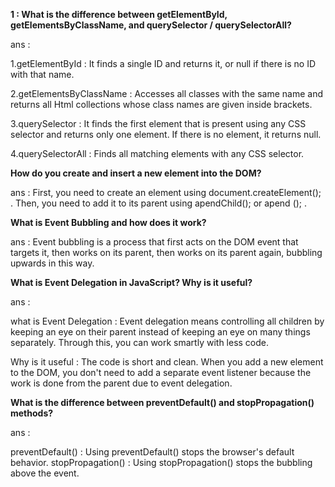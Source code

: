 **1 : What is the difference between getElementById, getElementsByClassName, and querySelector / querySelectorAll?**

ans : 

1.getElementById : It finds a single ID and returns it, or null if there is no ID with that name.

2.getElementsByClassName : Accesses all classes with the same name and returns all Html collections whose class names are given inside brackets.

3.querySelector : It finds the first element that is present using any CSS selector and returns only one element. If there is no element, it returns null.

4.querySelectorAll : Finds all matching elements with any CSS selector.



**How do you create and insert a new element into the DOM?**

ans : First, you need to create an element using document.createElement(); . Then, you need to add it to its parent using apendChild(); or apend (); .



**What is Event Bubbling and how does it work?**

ans : Event bubbling is a process that first acts on the DOM event that targets it, then works on its parent, then works on its parent again, bubbling upwards in this way.



**What is Event Delegation in JavaScript? Why is it useful?**

ans : 

what is Event Delegation : Event delegation means controlling all children by keeping an eye on their parent instead of keeping an eye on many things separately. Through this, you can work smartly with less code.

Why is it useful : The code is short and clean. When you add a new element to the DOM, you don't need to add a separate event listener because the work is done from the parent due to event delegation.



**What is the difference between preventDefault() and stopPropagation() methods?**

ans : 

preventDefault() : Using preventDefault() stops the browser's default behavior.
stopPropagation() : Using stopPropagation() stops the bubbling above the event.
